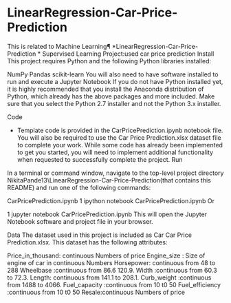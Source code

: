 # LinearRegression-Car-Price-Prediction
This is related to Machine Learning¶
*LinearRegression-Car-Price-Prediction *
Supervised Learning
Project:used car price prediction
Install
This project requires Python and the following Python libraries installed:

NumPy
Pandas
scikit-learn
You will also need to have software installed to run and execute a Jupyter Notebook
If you do not have Python installed yet, it is highly recommended that you install the Anaconda distribution of Python, which already has the above packages and more included. Make sure that you select the Python 2.7 installer and not the Python 3.x installer.

Code

* Template code is provided in the CarPricePrediction.ipynb notebook file. You will also be required to use the Car Price Prediction.xlsx dataset file to complete your work. While some code has already been implemented to get you started, you will need to implement additional functionality when requested to successfully complete the project.
Run

In a terminal or command window, navigate to the top-level project directory NikitaPande13\LinearRegression-Car-Price-Prediction(that contains this README) and run one of the following commands:

CarPricePrediction.ipynb
1
ipython notebook CarPricePrediction.ipynb
Or

1
jupyter notebook CarPricePrediction.ipynb
This will open the Jupyter Notebook software and project file in your browser.

Data
The dataset used in this project is included as Car Car Price Prediction.xlsx. This dataset has the following attributes:

Price_in_thousand: continuous Numbers of price
Engine_size : Size of engine of car in continuous Numbers
Horsepower: continuous from 48 to 288
Wheelbase :continuous from 86.6 120.9.
Width :continuous from 60.3 to 72.3.
Length: continuous from 141.1 to 208.1.
Curb_weight :continuous from 1488 to 4066.
Fuel_capacity :continuous from 10 t0 50
Fuel_efficiency :continuous from 10 t0 50
Resale:continuous Numbers of price

